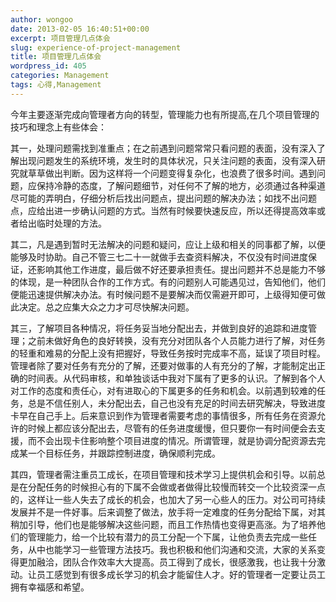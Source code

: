 ```yaml
---
author: wongoo
date: 2013-02-05 16:40:51+00:00
excerpt: 项目管理几点体会
slug: experience-of-project-management
title: 项目管理几点体会
wordpress_id: 405
categories: Management
tags: 心得,Management
---
```


今年主要逐渐完成向管理者方向的转型，管理能力也有所提高,在几个项目管理的技巧和理念上有些体会：

其一，处理问题需找到准重点；在之前遇到问题常常只看问题的表面，没有深入了解出现问题发生的系统环境，发生时的具体状况，只关注问题的表面，没有深入研究就草草做出判断。因为这样将一个问题变得复杂化，也浪费了很多时间。遇到问题，应保持冷静的态度，了解问题细节，对任何不了解的地方，必须通过各种渠道尽可能的弄明白，仔细分析后找出问题点，提出问题的解决办法；如找不出问题点，应给出进一步确认问题的方式。当然有时候要快速反应，所以还得提高效率或者给出临时处理的方法。

其二，凡是遇到暂时无法解决的问题和疑问，应让上级和相关的同事都了解，以便能够及时协助。自己不管三七二十一就做手去查资料解决，不仅没有时间进度保证，还影响其他工作进度，最后做不好还要承担责任。提出问题并不总是能力不够的体现，是一种团队合作的工作方式。有的问题别人可能遇见过，告知他们，他们便能迅速提供解决办法。有时候问题不是要解决而仅需避开即可，上级得知便可做此决定。总之应集大众之力才可尽快解决问题。

其三，了解项目各种情况，将任务妥当地分配出去，并做到良好的追踪和进度管理；之前未做好角色的良好转换，没有充分对团队各个人员能力进行了解，对任务的轻重和难易的分配上没有把握好，导致任务按时完成率不高，延误了项目时程。管理者除了要对任务有充分的了解，还要对做事的人有充分的了解，才能制定出正确的时间表。从代码审核，和单独谈话中我对下属有了更多的认识。了解到各个人对工作的态度和责任心，对有进取心的下属更多的任务和机会。以前遇到较难的任务，总是不信任别人，未分配出去，自己也没有充足的时间去研究解决，导致进度卡早在自己手上。后来意识到作为管理者需要考虑的事情很多，所有任务在资源允许的时候上都应该分配出去，尽管有的任务进度缓慢，但只要你一有时间便会去支援，而不会出现卡住影响整个项目进度的情况。所谓管理，就是协调分配资源去完成某一个目标任务，并跟踪控制进度，确保顺利完成。

其四，管理者需注重员工成长，在项目管理和技术学习上提供机会和引导。以前总是在分配任务的时候担心有的下属不会做或者做得比较慢而转交一个比较资深一点的，这样让一些人失去了成长的机会，也加大了另一心些人的压力。对公司可持续发展并不是一件好事。后来调整了做法，放手将一定难度的任务分配给下属，对其稍加引导，他们也是能够解决这些问题，而且工作热情也变得更高涨。为了培养他们的管理能力，给一个比较有潜力的员工分配一个下属，让他负责去完成一些任务，从中也能学习一些管理方法技巧。我也积极和他们沟通和交流，大家的关系变得更加融洽，团队合作效率大大提高。员工得到了成长，很感激我，也让我十分激动。让员工感觉到有很多成长学习的机会才能留住人才。好的管理者一定要让员工拥有幸福感和希望。

